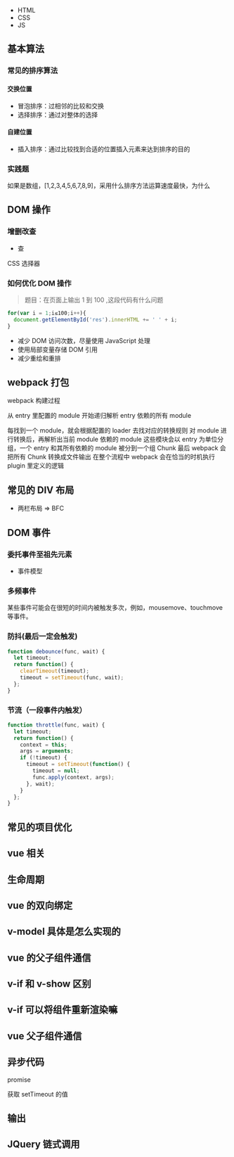 - HTML
- CSS
- JS

## 基本算法

### 常见的排序算法

#### 交换位置

- 冒泡排序：过相邻的比较和交换
- 选择排序：通过对整体的选择

#### 自建位置

- 插入排序：通过比较找到合适的位置插入元素来达到排序的目的

### 实践题

如果是数组，[1,2,3,4,5,6,7,8,9]，采用什么排序方法运算速度最快，为什么

## DOM 操作

### 增删改查

- 查

CSS 选择器

### 如何优化 DOM 操作

> 题目：在页面上输出 1 到 100 ,这段代码有什么问题

```js
for(var i = 1;i≤100;i++){
  document.getElementById('res').innerHTML += ' ' + i;
}

```

- 减少 DOM 访问次数，尽量使用 JavaScript 处理
- 使用局部变量存储 DOM 引用
- 减少重绘和重排

## webpack 打包

webpack 构建过程

从 entry 里配置的 module 开始递归解析 entry 依赖的所有 module

每找到一个 module，就会根据配置的 loader 去找对应的转换规则
对 module 进行转换后，再解析出当前 module 依赖的 module
这些模块会以 entry 为单位分组，一个 entry 和其所有依赖的 module 被分到一个组 Chunk
最后 webpack 会把所有 Chunk 转换成文件输出
在整个流程中 webpack 会在恰当的时机执行 plugin 里定义的逻辑

## 常见的 DIV 布局

- 两栏布局 => BFC

## DOM 事件

### 委托事件至祖先元素

- 事件模型

### 多频事件

某些事件可能会在很短的时间内被触发多次，例如，mousemove、touchmove 等事件。

### 防抖(最后一定会触发)

```js
function debounce(func, wait) {
  let timeout;
  return function() {
    clearTimeout(timeout);
    timeout = setTimeout(func, wait);
  };
}
```

### 节流（一段事件内触发）

```js
function throttle(func, wait) {
  let timeout;
  return function() {
    context = this;
    args = arguments;
    if (!timeout) {
      timeout = setTimeout(function() {
        timeout = null;
        func.apply(context, args);
      }, wait);
    }
  };
}
```

## 常见的项目优化

## vue 相关

## 生命周期

## vue 的双向绑定

## v-model 具体是怎么实现的

## vue 的父子组件通信

## v-if 和 v-show 区别

## v-if 可以将组件重新渲染嘛

## vue 父子组件通信

## 异步代码

promise

获取 setTimeout 的值

## 输出

## JQuery 链式调用
